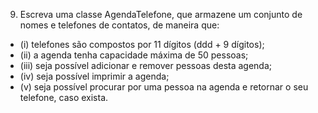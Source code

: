 9. Escreva uma classe AgendaTelefone, que armazene um conjunto de nomes e telefones de
contatos, de maneira que: 
- (i) telefones são compostos por 11 dígitos (ddd + 9 dígitos); 
- (ii) a agenda tenha capacidade máxima de 50 pessoas; 
- (iii) seja possível adicionar e remover pessoas desta agenda; 
- (iv) seja possível imprimir a agenda; 
- (v) seja possível procurar por uma pessoa na agenda e retornar o seu telefone, caso exista.
